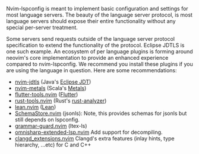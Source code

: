 Nvim-lspconfig is meant to implement basic configuration and settings for most language servers. The beauty of the language server protocol, is most language servers should expose their entire functionality without any special per-server treatment.

Some servers send requests outside of the language server protocol specification to extend the functionality of the protocol. Eclipse JDTLS is one such example. An ecosystem of per language plugins is forming around neovim's core implementation to provide an enhanced experience compared to nvim-lspconfig. We recommend you install these plugins if you are using the language in question. Here are some recommendations:

* [nvim-jdtls](https://github.com/mfussenegger/nvim-jdtls) (Java's [Eclipse JDT](https://github.com/eclipse/eclipse.jdt.ls))
* [nvim-metals](https://github.com/scalameta/nvim-metals) (Scala's [Metals](https://scalameta.org/metals/))
* [flutter-tools.nvim](https://github.com/akinsho/flutter-tools.nvim) ([Flutter](https://flutter.dev/))
* [rust-tools.nvim](https://github.com/simrat39/rust-tools.nvim/) (Rust's [rust-analyzer](https://rust-analyzer.github.io/))
* [lean.nvim](https://github.com/Julian/lean.nvim) ([Lean](https://leanprover.github.io/))
* [SchemaStore.nvim](https://github.com/b0o/SchemaStore.nvim) (jsonls): Note, this provides schemas for jsonls but still depends on lspconfig.
* [grammar-guard.nvim](https://github.com/brymer-meneses/grammar-guard.nvim) (ltex-ls)
* [omnisharp-extended-lsp.nvim](https://github.com/Hoffs/omnisharp-extended-lsp.nvim) Add support for decompiling.
* [clangd_extensions.nvim](https://github.com/p00f/clangd_extensions.nvim) Clangd's extra features (inlay hints, type hierarchy, ...etc) for C and C++